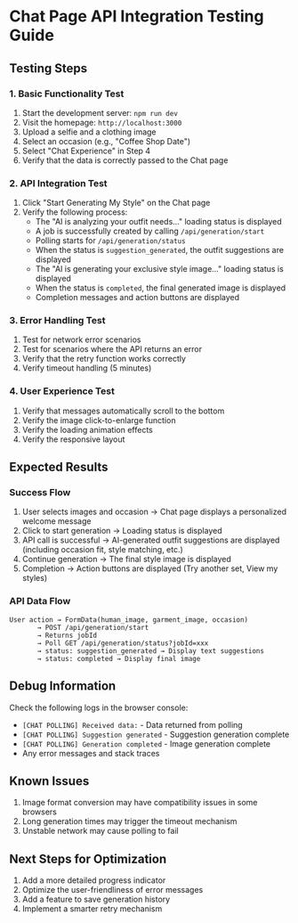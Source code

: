 # Chat Page API Integration Testing Guide

## Testing Steps

### 1. Basic Functionality Test
1. Start the development server: `npm run dev`
2. Visit the homepage: `http://localhost:3000`
3. Upload a selfie and a clothing image
4. Select an occasion (e.g., "Coffee Shop Date")
5. Select "Chat Experience" in Step 4
6. Verify that the data is correctly passed to the Chat page

### 2. API Integration Test
1. Click "Start Generating My Style" on the Chat page
2. Verify the following process:
   - The "AI is analyzing your outfit needs..." loading status is displayed
   - A job is successfully created by calling `/api/generation/start`
   - Polling starts for `/api/generation/status`
   - When the status is `suggestion_generated`, the outfit suggestions are displayed
   - The "AI is generating your exclusive style image..." loading status is displayed
   - When the status is `completed`, the final generated image is displayed
   - Completion messages and action buttons are displayed

### 3. Error Handling Test
1. Test for network error scenarios
2. Test for scenarios where the API returns an error
3. Verify that the retry function works correctly
4. Verify timeout handling (5 minutes)

### 4. User Experience Test
1. Verify that messages automatically scroll to the bottom
2. Verify the image click-to-enlarge function
3. Verify the loading animation effects
4. Verify the responsive layout

## Expected Results

### Success Flow
1. User selects images and occasion → Chat page displays a personalized welcome message
2. Click to start generation → Loading status is displayed
3. API call is successful → AI-generated outfit suggestions are displayed (including occasion fit, style matching, etc.)
4. Continue generation → The final style image is displayed
5. Completion → Action buttons are displayed (Try another set, View my styles)

### API Data Flow
```
User action → FormData(human_image, garment_image, occasion)
       → POST /api/generation/start
       → Returns jobId
       → Poll GET /api/generation/status?jobId=xxx
       → status: suggestion_generated → Display text suggestions
       → status: completed → Display final image
```

## Debug Information

Check the following logs in the browser console:
- `[CHAT POLLING] Received data:` - Data returned from polling
- `[CHAT POLLING] Suggestion generated` - Suggestion generation complete
- `[CHAT POLLING] Generation completed` - Image generation complete
- Any error messages and stack traces

## Known Issues

1. Image format conversion may have compatibility issues in some browsers
2. Long generation times may trigger the timeout mechanism
3. Unstable network may cause polling to fail

## Next Steps for Optimization

1. Add a more detailed progress indicator
2. Optimize the user-friendliness of error messages
3. Add a feature to save generation history
4. Implement a smarter retry mechanism